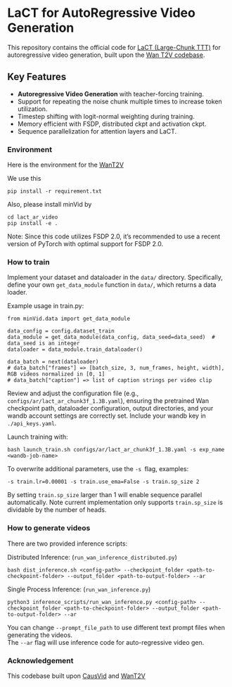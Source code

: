 
# LaCT for AutoRegressive Video Generation

This repository contains the official code for [LaCT (Large-Chunk TTT)](https://tianyuanzhang.com/projects/ttt-done-right/) for autoregressive video generation, built upon the [Wan T2V codebase](https://github.com/Wan-Video/Wan2.1).


## Key Features
- **Autoregressive Video Generation** with teacher-forcing training.
- Support for repeating the noise chunk multiple times to increase token utilization.
- Timestep shifting with logit-normal weighting during training.
- Memory efficient with FSDP, distributed ckpt and activation ckpt. 
- Sequence parallelization for attention layers and LaCT. 


### Environment
Here is the environment for the [WanT2V](https://github.com/Wan-Video/Wan2.1/blob/main/requirements.txt)

We use this 
```
pip install -r requirement.txt
```
Also, please install minVid by
```
cd lact_ar_video
pip install -e .
```

Note: Since this code utilizes FSDP 2.0, it’s recommended to use a recent version of PyTorch with optimal support for FSDP 2.0.

### How to train

Implement your dataset and dataloader in the `data/` directory. Specifically, define your own `get_data_module` function in `data/`, which returns a data loader.

Example usage in train.py:
```
from minVid.data import get_data_module

data_config = config.dataset_train
data_module = get_data_module(data_config, data_seed=data_seed)  # data_seed is an integer
dataloader = data_module.train_dataloader()

data_batch = next(dataloader)
# data_batch["frames"] => [batch_size, 3, num_frames, height, width], RGB videos normalized in [0, 1]
# data_batch["caption"] => list of caption strings per video clip
```

Review and adjust the configuration file (e.g., `configs/ar/lact_ar_chunk3f_1.3B.yaml`), ensuring the pretrained Wan checkpoint path, dataloader configuration, output directories, and your wandb account settings are correctly set. Include your wandb key in `./api_keys.yaml`.

Launch training with:
```
bash launch_train.sh configs/ar/lact_ar_chunk3f_1.3B.yaml -s exp_name <wandb-job-name>
```

To overwrite additional parameters, use the `-s `flag, examples:
```
-s train.lr=0.00001 -s train.use_ema=False -s train.sp_size 2
```

By setting `train.sp_size` larger than 1 will enable sequence parallel automatically. Note current implementation only supports `train.sp_size` is dividable by the number of heads. 

### How to generate videos
There are two provided inference scripts:

Distributed Inference: (`run_wan_inference_distributed.py`)
```
bash dist_inference.sh <config-path> --checkpoint_folder <path-to-checkpoint-folder> --output_folder <path-to-output-folder> --ar
```


Single Process Inference: (`run_wan_inference.py`)
```
python3 inference_scripts/run_wan_inference.py <config-path> --checkpoint_folder <path-to-checkpoint-folder> --output_folder <path-to-output-folder> --ar
```

You can change `--prompt_file_path`  to use different text prompt files when generating the videos.  
The `--ar` flag will use inference code for auto-regressive video gen.


### Acknowledgement 

This codebase built upon [CausVid](https://github.com/tianweiy/CausVid) and [WanT2V](https://github.com/Wan-Video/Wan2.1)
